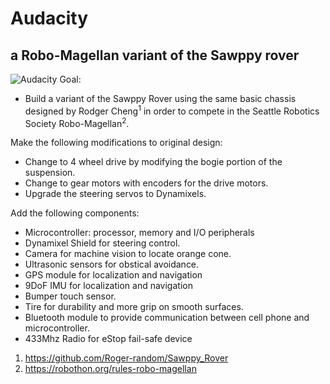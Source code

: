 # Audacity
## a Robo-Magellan variant of the Sawppy rover
![Audacity](/Images/Audacity2.png?raw=true "Audacity")
Goal:

+ Build a variant of the Sawppy Rover using the same basic chassis designed by Rodger Cheng<sup>1</sup> in order to compete in the Seattle Robotics Society Robo-Magellan<sup>2</sup>.

Make the following modifications to original design:

+ Change to 4 wheel drive by modifying the bogie portion of the suspension.
+ Change to gear motors with encoders for the drive motors.
+ Upgrade the steering servos to Dynamixels.

Add the following components:
+ Microcontroller: processor, memory and I/O peripherals
+ Dynamixel Shield for steering control.
+ Camera for machine vision to locate orange cone.
+ Ultrasonic sensors for obstical avoidance.
+ GPS module for localization and navigation
+ 9DoF IMU for localization and navigation
+ Bumper touch sensor.
+ Tire for durability and more grip on smooth surfaces.
+ Bluetooth module to provide communication between cell phone and microcontroller.
+ 433Mhz Radio for eStop fail-safe device

1. https://github.com/Roger-random/Sawppy_Rover
2. https://robothon.org/rules-robo-magellan
